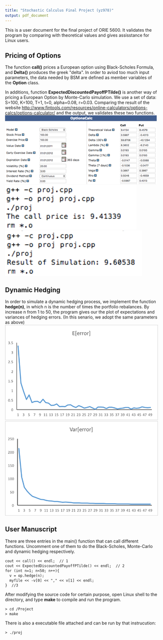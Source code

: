 ```yaml
---
title: "Stochastic Calculus Final Project (yz978)"
output: pdf_document
---
```


This is a user document for the final project of ORIE 5600. It validates the program by comparing with theoretical values and gives assisstance for Linux users.

## Pricing of Options

The function **call()** prices a European option using Black-Scholes Formula, and **Delta()** produces the greek "delta". In order to aviod too much input parameters, the data needed by BSM are defined as member variables of the **Option** class. 

In additions, function **ExpectedDiscountedPayoffPTilde()** is another way of pricing a European Option by Monte-Carlo simulation. We use a set of data: S=100, K=100, T=1, t=0, alpha=0.08, r=0.03. Comparing the result of the website <http://www.fintools.com/resources/online-calculators/options-calcs/options-calculator/> and the output, we validates these two functions.  
![](web.png)  
![](run1.png)
![](run2.png)

## Dynamic Hedging
In order to simulate a dynamic hedging process, we implement the function **hedge(n)**, in which n is the number of times the portfolio rebalances. By increase n from 1 to 50, the program gives our the plot of expectations and variances of hedging errors. (In this senario, we adopt the same parameters as above)  
![](res1.png)  
![](res2.png)

## User Manuscript
There are three entries in the main() function that can call different functions. Uncomment one of them to do the Black-Scholes, Monte-Carlo and dynamic hedging respectively.  
```{C++}
cout << call() << endl;  // 1
cout << ExpectedDiscountedPayoffPTilde() << endl;  // 2
for (int n=1; n<50; n++){
  v = op.hedge(n);
  myfile << -v[0] << "," << v[1] << endl;
}  //3
```

After modifying the source code for certain purpose, open Linux shell to the directory, and type **make** to compile and run the program. 
```{UNIX}
> cd /Project
> make
```

There is also a executable file attached and can be run by that instrucution:
```{UNIX}
> ./proj
```